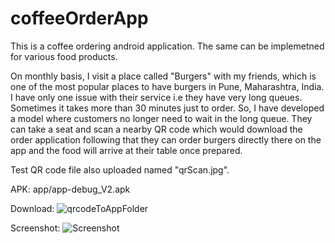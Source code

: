 # coffeeOrderApp
This is a coffee ordering android application. The same can be implemetned for various food products.


On monthly basis, I visit a place called "Burgers" with my friends, which is one of the most popular places to have burgers in Pune, Maharashtra, India. 
I have only one issue with their service i.e they have very long queues. Sometimes it takes more than 30 minutes just to order.
So, I have developed a model where customers no longer need to wait in the long queue. They can take a seat and scan a nearby QR code which would download the order application following that they can order burgers directly there on the app and the food will arrive at their table once prepared. 

Test QR code file also uploaded named "qrScan.jpg".

APK: app/app-debug_V2.apk

Download: ![qrcodeToAppFolder](https://user-images.githubusercontent.com/51513765/87572140-ba633e80-c6e8-11ea-81a8-f44878cb63ba.png)

Screenshot:
![Screenshot](https://user-images.githubusercontent.com/51513765/87565403-3789b600-c6df-11ea-9d48-c4669ba4ce62.jpg)
